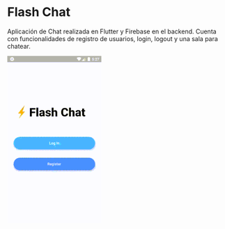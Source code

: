 # Flash Chat

Aplicación de Chat realizada en Flutter y Firebase en el backend. Cuenta con funcionalidades de registro de usuarios, login, logout y una sala para chatear.

![](flash_chat.gif)